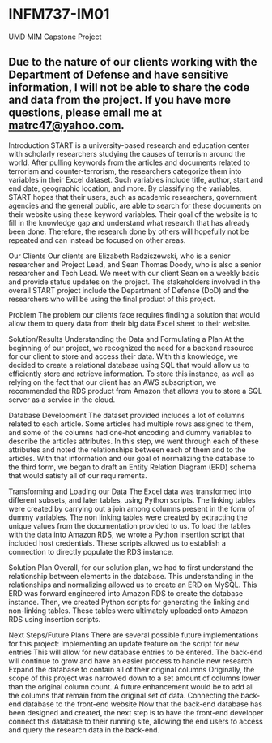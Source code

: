 # INFM737-IM01
UMD MIM Capstone Project

## Due to the nature of our clients working with the Department of Defense and have sensitive information, I will not be able to share the code and data from the project. If you have more questions, please email me at matrc47@yahoo.com.

Introduction
	START is a university-based research and education center with scholarly researchers studying the causes of terrorism around the world. After pulling keywords from the articles and documents related to terrorism and counter-terrorism, the researchers categorize them into variables in their Excel dataset. Such variables include title, author, start and end date, geographic location, and more. By classifying the variables, START hopes that their users, such as academic researchers, government agencies and the general public, are able to search for these documents on their website using these keyword variables. Their goal of the website is to fill in the knowledge gap and understand what research that has already been done. Therefore, the research done by others will hopefully not be repeated and can instead be focused on other areas. 

Our Clients
	Our clients are Elizabeth Radziszewski, who is a senior researcher and Project Lead, and Sean Thomas Doody, who is also a senior researcher and Tech Lead. We meet with our client Sean on a weekly basis and provide status updates on the project. The stakeholders involved in the overall START project include the Department of Defense (DoD) and the researchers who will be using the final product of this project. 

Problem
The problem our clients face requires finding a solution that would allow them to query data from their big data Excel sheet to their website.

Solution/Results
Understanding the Data and Formulating a Plan
	At the beginning of our project, we recognized the need for a backend resource for our client to store and access their data. With this knowledge, we decided to create a relational database using SQL that would allow us to efficiently store and retrieve information. To store this instance, as well as relying on the fact that our client has an AWS subscription, we recommended the RDS product from Amazon that allows you to store a SQL server as a service in the cloud.

Database Development
The dataset provided includes a lot of columns related to each article. Some articles had multiple rows assigned to them, and some of the columns had one-hot encoding and dummy variables to describe the articles attributes. In this step, we went through each of these attributes and noted the relationships between each of them and to the articles. With that information and our goal of normalizing the database to the third form, we began to draft an Entity Relation Diagram (ERD) schema that would satisfy all of our requirements.

Transforming and Loading our Data
The Excel data was transformed into different subsets, and later tables, using Python scripts. The linking tables were created by carrying out a join among columns present in the form of dummy variables. The non linking tables were created by extracting the unique values from the documentation provided to us. 
To load the tables with the data into Amazon RDS, we wrote a Python insertion script that included host credentials. These scripts allowed us to establish a connection to directly populate the RDS instance.

Solution Plan
Overall, for our solution plan, we had to first understand the relationship between elements in the database. This understanding in the relationships and normalizing allowed us to create an ERD on MySQL. This ERD was forward engineered into Amazon RDS to create the database instance. Then, we created Python scripts for generating the linking and non-linking tables. These tables were ultimately uploaded onto Amazon RDS using insertion scripts. 

Next Steps/Future Plans
There are several possible future implementations for this project:
Implementing an update feature on the script for new entries
This will allow for new database entries to be entered. The back-end will continue to grow and have an easier process to handle new research.
Expand the database to contain all of their original columns
Originally, the scope of this project was narrowed down to a set amount of columns lower than the original column count. A future enhancement would be to add all the columns that remain from the original set of data.
Connecting the back-end database to the front-end website
Now that the back-end database has been designed and created, the next step is to have the front-end developer connect this database to their running site, allowing the end users  to access and query the research data in the back-end.

